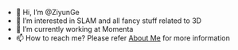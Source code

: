 - 👋 Hi, I’m @ZiyunGe
- 👀 I’m interested in SLAM and all fancy stuff related to 3D
- 🌱 I’m currently working at Momenta
- 📫 How to reach me? Please refer [About Me](https://ziyunge1999.github.io/blog/about/) for more information

<!---
ZiyunGe1999/ZiyunGe1999 is a ✨ special ✨ repository because its `README.md` (this file) appears on your GitHub profile.
You can click the Preview link to take a look at your changes.
--->
